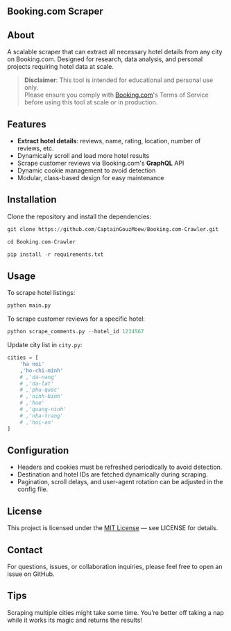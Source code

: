 ## Booking.com Scraper
## About
A scalable scraper that can extract all necessary hotel details from any city on Booking.com.
Designed for research, data analysis, and personal projects requiring hotel data at scale.

> **Disclaimer**: This tool is intended for educational and personal use only.  
> Please ensure you comply with [Booking.com](https://www.booking.com)'s Terms of Service before using this tool at scale or in production.

## Features
* **Extract hotel details**: reviews, name, rating, location, number of reviews, etc.
* Dynamically scroll and load more hotel results
* Scrape customer reviews via Booking.com's **GraphQL** API
* Dynamic cookie management to avoid detection
* Modular, class-based design for easy maintenance

## Installation
Clone the repository and install the dependencies:
```python 
git clone https://github.com/CaptainGouzMoew/Booking.com-Crawler.git
```
```python
cd Booking.com-Crawler
```
```python
pip install -r requirements.txt
```
## Usage
To scrape hotel listings:
```python
python main.py
```
To scrape customer reviews for a specific hotel:
```python
python scrape_comments.py --hotel_id 1234567
```
Update city list in ```city.py```:
```python
cities = [
    'ha noi'
    ,'ho-chi-minh'
    # ,'da-nang'
    # ,'da-lat'
    # ,'phu-quoc'
    # ,'ninh-binh'
    # ,'hue'
    # ,'quang-ninh'
    # ,'nha-trang'
    # ,'hoi-an'
]
```
## Configuration
* Headers and cookies must be refreshed periodically to avoid detection.
* Destination and hotel IDs are fetched dynamically during scraping.
* Pagination, scroll delays, and user-agent rotation can be adjusted in the config file.

## License
This project is licensed under the [MIT License](https://opensource.org/licenses/MIT) — see LICENSE for details.

## Contact
For questions, issues, or collaboration inquiries, please feel free to open an issue on GitHub.

## Tips
Scraping multiple cities might take some time. You’re better off taking a nap while it works its magic and returns the results!
